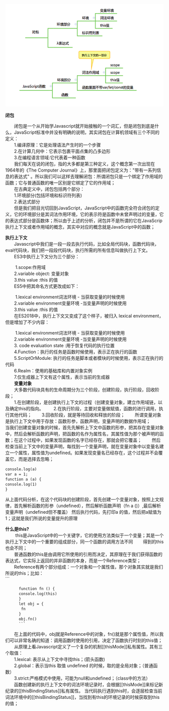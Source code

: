 ![pic1](./image/pic1.png)

**闭包**  

​          &emsp;&emsp;闭包是一个从开始学Javascript就开始接触的一个词汇，但是闭包到底是什么，JavaScript标准中并没有明确的说明，其实闭包在计算机领域有三个不同的定义：  
​          &emsp;&emsp;1.编译原理：它是处理语法产生时的一个步骤  
​          &emsp;&emsp;2.在计算几何中：它表示包裹平面点集的凸多边形  
​          &emsp;&emsp;3.在编程语言领域:它代表着一种函数  
​          &emsp;&emsp;我们每天在说的闭包，指的大多都是第三种定义，这个概念第一次出现在1964年的《The Computer Journal》上，那里面把闭包定义为："带有一系列信息的表达式" 。所以我们可以这样去理解闭包：所谓闭包只是一个绑定了作用域的函数；它与普通函数的唯一区别是它绑定了它的作用域；  
​          &emsp;&emsp;在古典定义中，闭包包括两个部分：   
​          &emsp;&emsp;1.环境部分(包括环境和标识符列表)  
​          &emsp;&emsp;2.表达式部分  
​          &emsp;&emsp;但是我们把目光切回到JavaScript，JavaScript中的函数完全符合闭包的定义，它的环境部分是其词法作用环境，它的表示符是函数中未曾声明过的变量，它的表达式部分是函数体；所以由于上述的分析，闭包并不是所谓的它在JavaScrip执行上下文或者作用域的概念，其实中对应的概念就是JavaScript中的函数；

**执行上下文**  
       &emsp;&emsp;Javascript中我们是一段一段去执行代码，比如全局代码块，函数代码块，eval代码块，我们把一段段代码块，执行所需的所有信息叫做执行上下文。  
​       &emsp;&emsp;ES3中执行上下文分为三个部分：    

​       &emsp;&emsp;1.scope:作用域   
​       &emsp;&emsp;2.variable object: 变量对象  
​       &emsp;&emsp;3.this value :this 的值   
​       &emsp;&emsp;ES5中把其命名方式更改成如下：  
  
​       &emsp;&emsp;1.lexical environment词法环境 - 当获取变量的时候使用  
​       &emsp;&emsp;2.variable environment变量环境 -当变量声明的时候使用  
​       &emsp;&emsp;3.this value :this 的值     
	   &emsp;&emsp;在ES2018中，执行上下文又变成了这个样子，被归入 lexical environment，但是增加了不少内容：   
	      
​	   &emsp;&emsp;1.lexical environment词法环境 - 当获取变量的时候使用    
​       &emsp;&emsp;2.variable environment变量环境 -当变量声明的时候使用    
​	   &emsp;&emsp;3. code evaluation state :用于恢复代码的执行位置      
​	   &emsp;&emsp;4.Function：执行的任务是函数时候使用，表示正在执行的函数    
​	   &emsp;&emsp;5.ScriptOrModule: 执行的任务是脚本或者模块的时候使用，表示正在执行的代码   
​	   &emsp;&emsp;6.Realm：使用的基础库和内置对象实例    
​	   &emsp;&emsp;7.仅生成器上下文有这个属性，表示当前的生成器    
   &emsp;&emsp;**变量对象**     
   &emsp;&emsp;大多数代码块具有的生命周期分为三个阶段，创建阶段，执行阶段，回收阶段；  
     &emsp;&emsp;1.在创建阶段，是创建执行上下文的过程（创建变量对象，建立作用域链，以及确定this的指向。
     &emsp;&emsp;2.在执行阶段，主要对变量做赋值，函数的进行调用，执行其他代码；
     &emsp;&emsp;3.回收阶段，就是等待回收和释放的阶段；
     &emsp;&emsp;所谓变量对象是执行上下文中用于存放：函数形参，函数声明，变量声明的数据作用域；
     &emsp;&emsp;当我们创建变量对象的时候，首先先解析上下文中函数的形参，把其存在变量对象中，然后会解析函数的声明，把函数的名作为属性名，其属性值为那个被声明的函数；在这个过程中，如果发现函数的名字已经存在，那就会把它覆盖；
     &emsp;&emsp;然后检查当前上下文中的变量声明，每找到一个变量声明，就在变量对象中以变量名建立一个属性，属性值为undefined。如果发现变量名已经存在，这个过程并不会覆盖它，而是选择去忽略；
   ```
   console.log(a)
   var a = 1;   
   function a (a) {
   console.log(1)
   }
   ```
   从上面代码分析，在这个代码块的创建阶段，首先创建一个变量对象，按照上文规律，首先解析函数的形参（undefined），然后解析函数声明（fn a ()）,最后解析变量声明（undefined但不覆盖）
  然后执行代码，先打印a 的值，然后把a赋值为1；这就是我们所说的变量提升的原理       
  
   **什么是this?**  
           &emsp;&emsp; this是JavaScript中的一个关键字，它的使用方法类似于一个变量；其是一个执行上下文中的一个重要的组成部分，同一个函数的调用方法不同
           &emsp;&emsp;得到的this也会不同；  
           &emsp;&emsp;普通函数的this是由调用它所使用的引用而决定，其原理在于我们获得函数的表达式，它实际上返回的并非函数的本身，而是一个Reference类型；  
           &emsp;&emsp;Reference有两个部分组成：一个对象和一个属性值，那个对象其实就是我们所说的this；比如：  
          ```
         
          function fn () {
          console.log(this)
          }
          let obj = {
           fn
          }
          obj.fn()
          ```
   &emsp;&emsp;在上面的代码中，obj就是Reference中的对象，fn()就是那个属性值，所以我们可以非常名确的知道：调用函数时使用的引用，决定了函数执行时刻的this值；
      &emsp;&emsp;从原理上看Javascript定义了一个复杂的机制[[thisMode]]私有属性。其有三个取值：  
      &emsp;&emsp;1.lexical: 表示从上下文中寻找this；(箭头函数)  
      &emsp;&emsp;2.global：表示当this 取值 undefined 的时候，取的是全局对象；（普通函数）  
      &emsp;&emsp;3.strict:严格模式中使用，可能为null和undefined；（class中的方法）  
      &emsp;&emsp;函数创建新的执行上下文中的词法环境记录时，会根据[[thisMode]]来标记新纪录的[[thisBindingStatus]]私有属性。
      当代码执行遇到this时，会逐层检查当前词法环境中的[[thisBindingStatus]]，当找到有this的环境记录的时候获取到this的值；    
      
      
    
      
   
   
   
   
   
   
    
   
   
      
       
       
       
       
       
       
       
  
       
